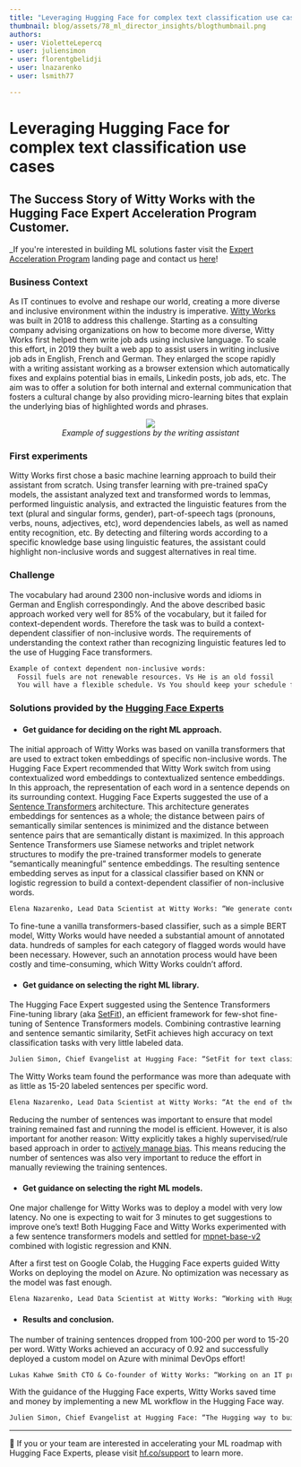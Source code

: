 ```yaml
---
title: "Leveraging Hugging Face for complex text classification use cases"
thumbnail: blog/assets/78_ml_director_insights/blogthumbnail.png
authors:
- user: VioletteLepercq
- user: juliensimon
- user: florentgbelidji
- user: lnazarenko
- user: lsmith77

---
```

<html>
<head>
<style>
.grandmahugs {
  margin: 25px;
}
</style>
<h1>Leveraging Hugging Face for complex text classification use cases </h1>
<h2>The Success Story of Witty Works with the Hugging Face Expert Acceleration Program Customer.</h2>
<!-- {blog_metadata} -->
<!-- {authors} -->
</head>
<body>

_If you're interested in building ML solutions faster visit the [Expert Acceleration Program](https://huggingface.co/support) landing page and contact us [here](https://huggingface.co/support#form)!

### Business Context
As IT continues to evolve and reshape our world, creating a more diverse and inclusive environment within the industry is imperative. [Witty Works](https://www.witty.works/) was built in 2018 to address this challenge. Starting as a consulting company advising organizations on how to become more diverse, Witty Works first helped them write job ads using inclusive language. To scale this effort, in 2019 they built a web app to assist users in writing inclusive job ads in English, French and German. They enlarged the scope rapidly with a writing assistant working as a browser extension which automatically fixes and explains potential bias in emails, Linkedin posts, job ads, etc. The aim was to offer a solution for both internal and external communication that fosters a cultural change by also providing micro-learning bites that explain the underlying bias of highlighted words and phrases.

<p align="center">
    <img src="blog/assets/78_ml_director_insights/wittyworks.png"><br>
    <em>Example of suggestions by the writing assistant</em>
</p>

### First experiments 
Witty Works first chose a basic machine learning approach to build their assistant from scratch. Using transfer learning with pre-trained spaCy models, the assistant analyzed text and transformed words to lemmas, performed linguistic analysis, and extracted the linguistic features from the text (plural and singular forms, gender), part-of-speech tags (pronouns, verbs, nouns, adjectives, etc), word dependencies labels, as well as named entity recognition, etc. By detecting and filtering words according to a specific knowledge base using linguistic features, the assistant could highlight non-inclusive words and suggest alternatives in real time.  

### Challenge
The vocabulary had around 2300 non-inclusive words and idioms in German and English correspondingly. And the above described basic approach worked very well for 85% of the vocabulary, but it failed for context-dependent words. Therefore the task was to build a context-dependent classifier of non-inclusive words. The requirements of understanding the context rather than recognizing linguistic features led to the use of Hugging Face transformers.
```diff
Example of context dependent non-inclusive words: 
  Fossil fuels are not renewable resources. Vs He is an old fossil
  You will have a flexible schedule. Vs You should keep your schedule flexible.
```

### Solutions provided by the [Hugging Face Experts](https://huggingface.co/support)

- #### **Get guidance for deciding on the right ML approach.**
The initial approach of Witty Works was based on vanilla transformers that are used to extract token embeddings of specific non-inclusive words. The Hugging Face Expert recommended that Witty Work switch from using contextualized word embeddings to contextualized sentence embeddings. In this approach, the representation of each word in a sentence depends on its surrounding context. Hugging Face Experts suggested the use of a [Sentence Transformers](https://www.sbert.net/) architecture. This architecture generates embeddings for sentences as a whole; the distance between pairs of semantically similar sentences is minimized and the distance between sentence pairs that are semantically distant is maximized. In this approach Sentence Transformers use Siamese networks and triplet network structures to modify the pre-trained transformer models to generate “semantically meaningful” sentence embeddings. The resulting sentence embedding serves as input for a classical classifier based on KNN or logistic regression to build a context-dependent classifier of non-inclusive words.

```diff
Elena Nazarenko, Lead Data Scientist at Witty Works: “We generate contextualized embedding vectors for every word depending on its sentence (BERT embedding). Then, we keep only the embedding for the “problem” word’s token, and calculate the smallest angle (cosine similarity).” 
```

To fine-tune a vanilla transformers-based classifier, such as a simple BERT model, Witty Works would have needed a substantial amount of annotated data. hundreds of samples for each category of flagged words would have been necessary. However, such an annotation process would have been costly and time-consuming, which Witty Works couldn’t afford. 

- #### **Get guidance on selecting the right ML library.**
The Hugging Face Expert suggested using the Sentence Transformers Fine-tuning library (aka [SetFit](https://github.com/huggingface/setfit)), an efficient framework for few-shot fine-tuning of Sentence Transformers models. Combining contrastive learning and sentence semantic similarity, SetFit achieves high accuracy on text classification tasks with very little labeled data.

```diff
Julien Simon, Chief Evangelist at Hugging Face: “SetFit for text classification tasks is a great tool to add to the ML toolbox.” 
```

The Witty Works team found the performance was more than adequate with as little as 15-20  labeled sentences per specific word.

```diff
Elena Nazarenko, Lead Data Scientist at Witty Works: “At the end of the day, we saved time and money by not creating this large data set.”
```

Reducing the number of sentences was important to ensure that model training remained fast and running the model is efficient. However, it is also important for another reason: Witty explicitly takes a highly supervised/rule based approach in order to [actively manage bias](https://www.witty.works/en/blog/is-chatgpt-able-to-generate-inclusive-language). This means reducing the number of sentences was also very important to reduce the effort in manually reviewing the training sentences.

- #### **Get guidance on selecting the right ML models.**
One major challenge for Witty Works was to deploy a model with very low latency. No one is expecting to wait for 3 minutes to get suggestions to improve one’s text! Both Hugging Face and Witty Works experimented with a few sentence transformers models and settled for [mpnet-base-v2](https://huggingface.co/sentence-transformers/all-mpnet-base-v2) combined with logistic regression and KNN. 

After a first test on Google Colab, the Hugging Face experts guided Witty Works on deploying the model on Azure. No optimization was necessary as the model was fast enough.

```diff
Elena Nazarenko, Lead Data Scientist at Witty Works: “Working with Hugging Face saved us a lot of time and money. One can feel lost when implementing complex text classification use cases. As it is one of the most popular tasks, there are a lot of models on the Hub. The Hugging Face experts guided me through the massive amount of transformer-based models to choose the best possible approach. Plus, I felt very well supported during the model deployment.”
```
  
- #### **Results and conclusion.**
The number of training sentences dropped from 100-200 per word to 15-20 per word. Witty Works achieved an accuracy of 0.92 and successfully deployed a custom model on Azure with minimal DevOps effort!

```diff
Lukas Kahwe Smith CTO & Co-founder of Witty Works: “Working on an IT project by oneself can be challenging and even if the EAP is a significant investment for a startup, it is the cheaper and most meaningful way to get a sparring partner.“
```

With the guidance of the Hugging Face experts, Witty Works saved time and money by implementing a new ML workflow in the Hugging Face way.

```diff
Julien Simon, Chief Evangelist at Hugging Face: “The Hugging way to build workflows: find open-source pre-trained models, evaluate them right away, see what works, see what does not. By iterating, you start learning  things immediately.” 
```
---

🤗   If you or your team are interested in accelerating your ML roadmap with Hugging Face Experts, please visit [hf.co/support](https://huggingface.co/support) to learn more.

</body>
</html>

